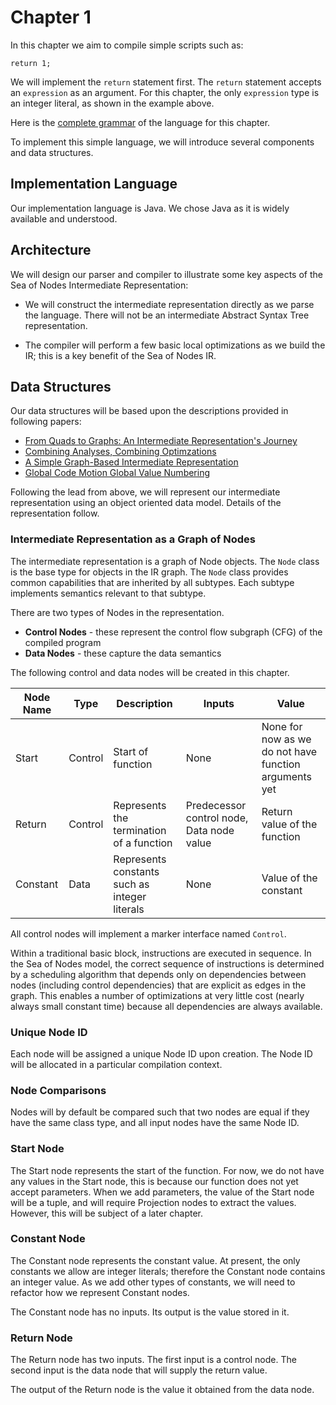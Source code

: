 # Chapter 1

In this chapter we aim to compile simple scripts such as:

```
return 1;
```

We will implement the `return` statement first.
The `return` statement accepts an `expression` as an argument.
For this chapter, the only `expression` type is an integer literal, as shown in the example above. 

Here is the [complete grammar](docs/01-grammar.md) of the language for this chapter. 

To implement this simple language, we will introduce several components and data
structures.

## Implementation Language

Our implementation language is Java. We chose Java as it is widely available and understood.

## Architecture

We will design our parser and compiler to illustrate some key aspects of the Sea of Nodes
Intermediate Representation: 

* We will construct the intermediate representation directly as we
parse the language. There will not be an intermediate Abstract Syntax Tree representation.

* The compiler will perform a few basic local optimizations as we build the
IR; this is a key benefit of the Sea of Nodes IR.

## Data Structures

Our data structures will be based upon the descriptions provided in following papers:

* [From Quads to Graphs: An Intermediate Representation's Journey](http://softlib.rice.edu/pub/CRPC-TRs/reports/CRPC-TR93366-S.pdf)
* [Combining Analyses, Combining Optimzations](https://scholarship.rice.edu/bitstream/handle/1911/96451/TR95-252.pdf)
* [A Simple Graph-Based Intermediate Representation](https://www.oracle.com/technetwork/java/javase/tech/c2-ir95-150110.pdf)
* [Global Code Motion Global Value Numbering](https://courses.cs.washington.edu/courses/cse501/06wi/reading/click-pldi95.pdf)

Following the lead from above, we will represent our intermediate representation using an object oriented data model. Details of the
representation follow.

### Intermediate Representation as a Graph of Nodes

The intermediate representation is a graph of Node objects. The `Node` class is the base type for objects in the IR graph.
The `Node` class provides common capabilities that are inherited by all subtypes. 
Each subtype implements semantics relevant to that subtype.

There are two types of Nodes in the representation.

* **Control Nodes** - these represent the control flow subgraph (CFG) of the compiled program
* **Data Nodes** - these capture the data semantics

The following control and data nodes will be created in this chapter.

| Node Name | Type    | Description                                   | Inputs                                    | Value                                                 |
|-----------|---------|-----------------------------------------------|-------------------------------------------|-------------------------------------------------------|
| Start     | Control | Start of function                             | None                                      | None for now as we do not have function arguments yet |
| Return    | Control | Represents the termination of a function      | Predecessor control node, Data node value | Return value of the function                          |
| Constant  | Data    | Represents constants such as integer literals | None                                      | Value of the constant                                 |

All control nodes will implement a marker interface named `Control`.

Within a traditional basic block, instructions are executed in sequence. In the Sea of Nodes model, the correct sequence of instructions is determined by a scheduling 
algorithm that depends only on dependencies between nodes (including control dependencies) that are explicit as edges in the graph. This enables a number of optimizations 
at very little cost (nearly always small constant time) because all dependencies are always available.

### Unique Node ID

Each node will be assigned a unique Node ID upon creation. The Node ID will be allocated in a particular compilation context.

### Node Comparisons

Nodes will by default be compared such that two nodes are equal if they have the same class type, and all input nodes have the same Node ID.

### Start Node

The Start node represents the start of the function. For now, we do not have any values in the Start node, this is because our function does not 
yet accept parameters. When we add parameters, the value of the Start node will be a tuple, and will require Projection nodes to extract the values. However,
this will be subject of a later chapter.

### Constant Node

The Constant node represents the constant value. At present, the only constants we allow are integer literals; therefore the Constant node contains
an integer value. As we add other types of constants, we will need to refactor how we represent Constant nodes.

The Constant node has no inputs. Its output is the value stored in it.

### Return Node

The Return node has two inputs. The first input is a control node. The second input is the data node that will supply the return value.

The output of the Return node is the value it obtained from the data node.
